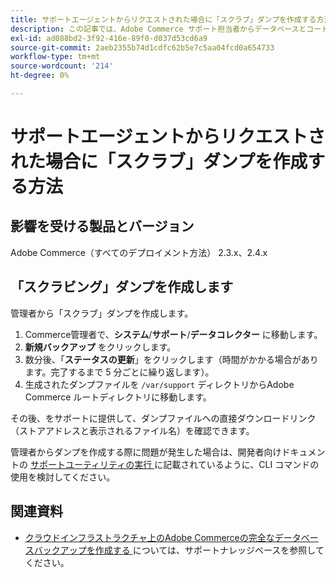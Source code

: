 ```yaml
---
title: サポートエージェントからリクエストされた場合に「スクラブ」ダンプを作成する方法
description: この記事では、Adobe Commerce サポート担当者からデータベースとコードの「スクラブ」ダンプ（バックアップ）を提供するように求められたときに、Adobe Commerce管理者からダンプ（バックアップ）を作成する方法について説明します。 このダンプでは、プロセスを高速化するためにメディア ファイルが除外され、ファイルのサイズが小さくなります。 データベースをバックアップする際に、すべての機密データがハッシュ化されます。
exl-id: ad088bd2-3f92-416e-89f0-d037d53cd6a9
source-git-commit: 2aeb2355b74d1cdfc62b5e7c5aa04fcd0a654733
workflow-type: tm+mt
source-wordcount: '214'
ht-degree: 0%

---
```


# サポートエージェントからリクエストされた場合に「スクラブ」ダンプを作成する方法


## 影響を受ける製品とバージョン

Adobe Commerce（すべてのデプロイメント方法） 2.3.x、2.4.x

## 「スクラビング」ダンプを作成します

管理者から「スクラブ」ダンプを作成します。

1. Commerce管理者で、**システム**/**サポート**/**データコレクター** に移動します。
1. **新規バックアップ** をクリックします。
1. 数分後、「**ステータスの更新**」をクリックします（時間がかかる場合があります。完了するまで 5 分ごとに繰り返します）。
1. 生成されたダンプファイルを `/var/support` ディレクトリからAdobe Commerce ルートディレクトリに移動します。

その後、をサポートに提供して、ダンプファイルへの直接ダウンロードリンク（ストアアドレスと表示されるファイル名）を確認できます。

管理者からダンプを作成する際に問題が発生した場合は、開発者向けドキュメントの [ サポートユーティリティの実行 ](https://experienceleague.adobe.com/en/docs/commerce-operations/configuration-guide/cli/run-support-utilities) に記載されているように、CLI コマンドの使用を検討してください。

## 関連資料

* [ クラウドインフラストラクチャ上のAdobe Commerceの完全なデータベースバックアップを作成する ](/help/how-to/general/create-database-dump-on-cloud.md) については、サポートナレッジベースを参照してください。
